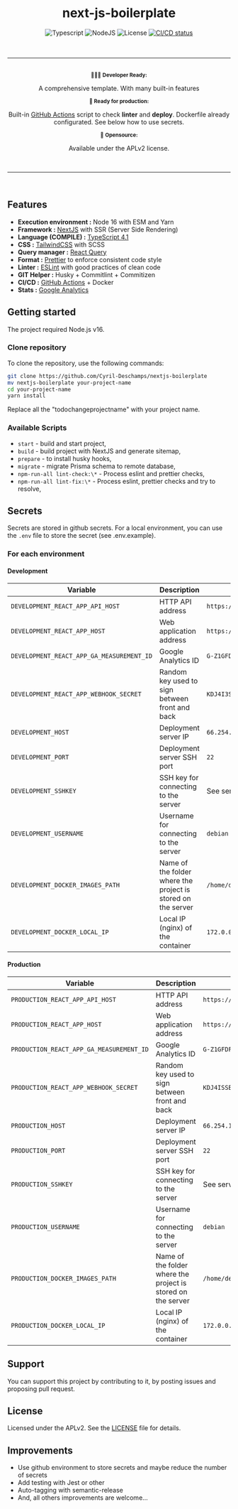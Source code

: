 <div align="center">
    <h1>next-js-boilerplate</h1>
    <img alt="Typescript" src="https://img.shields.io/badge/TypeScript-4.1-blue" />
    <img alt="NodeJS" src="https://img.shields.io/badge/NodeJS%3E%3D-16-darkgreen" />
    <img alt="License" src="https://img.shields.io/badge/License-APLv2-magenta" />
    <a href="https://github.com/Cyril-Deschamps/nextjs-boilerplate/actions/workflows/deploy.yml">
        <img alt="CI/CD status" src="https://github.com/Cyril-Deschamps/nextjs-boilerplate/actions/workflows/deploy.yml/badge.svg" />
    </a>
</div>

<br />
<br />
<hr />
<br />

<div align="center">
    <sub>👩🏻‍💻 <strong>Developer Ready:</strong> </sub>
    <p>A comprehensive template. With many built-in features</p>
    <sub>💼 <strong>Ready for production:</strong></sub>
    <p>Built-in <a href="https://github.com/features/actions">GitHub Actions</a> script to check <strong>linter</strong> and <strong>deploy</strong>. Dockerfile already configurated. See below how to use secrets.</p>
    <sub>🎁 <strong>Opensource:</strong></sub>
    <p>Available under the APLv2 license.</p>
</div>

<br />
<hr />
<br />

## Features

- **Execution environment :** Node 16 with ESM and Yarn
- **Framework :** [NextJS](https://nextjs.org/docs) with SSR (Server Side Rendering)
- **Language (COMPILE) :** [TypeScript 4.1](https://www.typescriptlang.org/)
- **CSS :** [TailwindCSS](https://tailwindcss.com/docs) with SCSS
- **Query manager :** [React Query](https://react-query.tanstack.com/)
- **Format :** [Prettier](https://prettier.io/) to enforce consistent code style
- **Linter :** [ESLint](https://eslint.org/) with good practices of clean code
- **GIT Helper :** Husky + Commitlint + Commitizen
- **CI/CD :** [GitHub Actions](https://github.com/features/actions) + Docker
- **Stats :** [Google Analytics](https://analytics.google.com/analytics/web/)

## Getting started

The project required Node.js v16.

### Clone repository

To clone the repository, use the following commands:

```sh
git clone https://github.com/Cyril-Deschamps/nextjs-boilerplate
mv nextjs-boilerplate your-project-name
cd your-project-name
yarn install
```

Replace all the "todochangeprojectname" with your project name.

### Available Scripts

- `start` - build and start project,
- `build` - build project with NextJS and generate sitemap,
- `prepare` - to install husky hooks,
- `migrate` - migrate Prisma schema to remote database,
- `npm-run-all lint-check:\*` - Process eslint and prettier checks,
- `npm-run-all lint-fix:\*` - Process eslint, prettier checks and try to resolve,

## Secrets

Secrets are stored in github secrets. For a local environment, you can use the `.env` file to store the secret (see .env.example).

### For each environment

#### Development

| Variable                                  | Description                                                  | Example                                     |
| ----------------------------------------- | ------------------------------------------------------------ | ------------------------------------------- |
| `DEVELOPMENT_REACT_APP_API_HOST`          | HTTP API address                                             | `https://boilerplate.cyrildeschamps.fr/api` |
| `DEVELOPMENT_REACT_APP_HOST`              | Web application address                                      | `https://boilerplate.cyrildeschamps.fr`     |
| `DEVELOPMENT_REACT_APP_GA_MEASUREMENT_ID` | Google Analytics ID                                          | `G-Z1GFDFH632`                              |
| `DEVELOPMENT_REACT_APP_WEBHOOK_SECRET`    | Random key used to sign between front and back               | `KDJ4I3SB!KXH`                              |
| `DEVELOPMENT_HOST`                        | Deployment server IP                                         | `66.254.114.41`                             |
| `DEVELOPMENT_PORT`                        | Deployment server SSH port                                   | `22`                                        |
| `DEVELOPMENT_SSHKEY`                      | SSH key for connecting to the server                         | See server's `.ssh/id_...` file             |
| `DEVELOPMENT_USERNAME`                    | Username for connecting to the server                        | `debian`                                    |
| `DEVELOPMENT_DOCKER_IMAGES_PATH`          | Name of the folder where the project is stored on the server | `/home/debian/docker-container-images`      |
| `DEVELOPMENT_DOCKER_LOCAL_IP`             | Local IP (nginx) of the container                            | `172.0.0.18`                                |

#### Production

| Variable                                 | Description                                                  | Example                                 |
| ---------------------------------------- | ------------------------------------------------------------ | --------------------------------------- |
| `PRODUCTION_REACT_APP_API_HOST`          | HTTP API address                                             | `https://boilerplate.fr/api`            |
| `PRODUCTION_REACT_APP_HOST`              | Web application address                                      | `https://boilerplate.cyrildeschamps.fr` |
| `PRODUCTION_REACT_APP_GA_MEASUREMENT_ID` | Google Analytics ID                                          | `G-Z1GFDFH631`                          |
| `PRODUCTION_REACT_APP_WEBHOOK_SECRET`    | Random key used to sign between front and back               | `KDJ4ISSB!KXA`                          |
| `PRODUCTION_HOST`                        | Deployment server IP                                         | `66.254.114.41`                         |
| `PRODUCTION_PORT`                        | Deployment server SSH port                                   | `22`                                    |
| `PRODUCTION_SSHKEY`                      | SSH key for connecting to the server                         | See server's `.ssh/id_...` file         |
| `PRODUCTION_USERNAME`                    | Username for connecting to the server                        | `debian`                                |
| `PRODUCTION_DOCKER_IMAGES_PATH`          | Name of the folder where the project is stored on the server | `/home/debian/docker-container-images`  |
| `PRODUCTION_DOCKER_LOCAL_IP`             | Local IP (nginx) of the container                            | `172.0.0.19`                            |

## Support

You can support this project by contributing to it, by posting issues and proposing pull request.

## License

Licensed under the APLv2. See the [LICENSE](https://github.com/Cyril-Deschamps/nextjs-boilerplate/blob/production/LICENSE) file for details.

## Improvements

- Use github environment to store secrets and maybe reduce the number of secrets
- Add testing with Jest or other
- Auto-tagging with semantic-release
- And, all others improvements are welcome...
